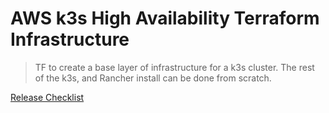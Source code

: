 # AWS k3s High Availability Terraform Infrastructure

>TF to create a base layer of infrastructure for a k3s cluster. The rest of the k3s, and Rancher install can be done from scratch.

[Release Checklist](markdown/release-checklist.md)
